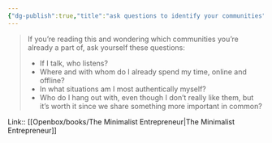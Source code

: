 ```yaml
---
{"dg-publish":true,"title":"ask questions to identify your communities","tags":["quotes"],"date":"2024-03-25T09:42:05+03:00","modified_at":"2024-07-25T11:14:05+03:00","aliases":"ask questions to identify your communities","dg-path":"/quotes/202403250942.md","permalink":"/quotes/202403250942/","dgPassFrontmatter":true}
---
```



> If you’re reading this and wondering which communities you’re already a part of, ask yourself these questions:
> - If I talk, who listens?
> - Where and with whom do I already spend my time, online and offline?
> - In what situations am I most authentically myself?
> - Who do I hang out with, even though I don’t really like them, but it’s worth it since we share something more important in common?

Link:: [[Openbox/books/The Minimalist Entrepreneur|The Minimalist Entrepreneur]]
